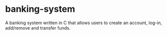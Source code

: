 # banking-system
A banking system written in C that allows users to create an account, log-in, add/remove and transfer funds.
